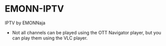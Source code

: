 # EMONN-IPTV
IPTV by EMONNaja

- Not all channels can be played using the OTT Navigator player, but you can play them using the VLC player.
